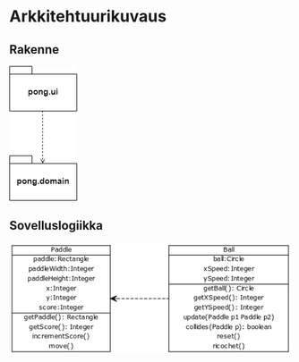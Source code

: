 # Arkkitehtuurikuvaus

## Rakenne

![Pakkauskaavio](kuvat/pakkauskaavio.png)

## Sovelluslogiikka

![Luokkakaavio](kuvat/luokkakaavio.png)